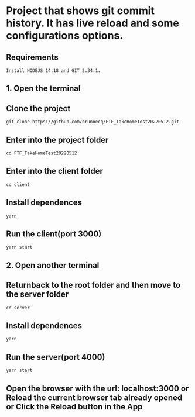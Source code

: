 # Project that shows git commit history. It has live reload and some configurations options.

## Requirements
```
Install NODEJS 14.18 and GIT 2.34.1.
```

## 1. Open the terminal

## Clone the project
```
git clone https://github.com/brunoecq/FTF_TakeHomeTest20220512.git
```

## Enter into the project folder
```
cd FTF_TakeHomeTest20220512
```

## Enter into the client folder
```
cd client
```

## Install dependences
```
yarn
```

## Run the client(port 3000)
```
yarn start
```

## 2. Open another terminal

## Returnback to the root folder and then move to the server folder
```
cd server
```

## Install dependences
```
yarn
```

## Run the server(port 4000)
```
yarn start
```

## Open the browser with the url: localhost:3000 or Reload the current browser tab already opened or Click the Reload button in the App
  
